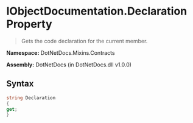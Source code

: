 # IObjectDocumentation.Declaration Property
> Gets the code declaration for the current member.

**Namespace:** DotNetDocs.Mixins.Contracts

**Assembly:** DotNetDocs (in DotNetDocs.dll v1.0.0)
## Syntax
```csharp
string Declaration
{
get;
}
```

